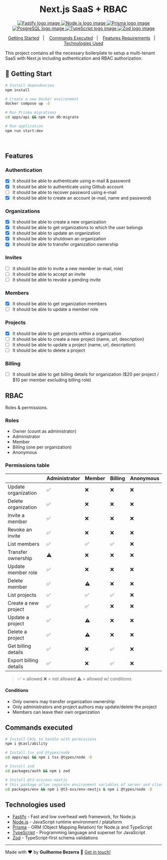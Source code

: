 <h1 align="center">
    <br>
    Next.js SaaS + RBAC
</h1>

<p align="center">
  <a href="https://fastify.io">
    <img alt="Fastify logo image" src="https://img.shields.io/badge/fastify-20232A?style=flat&logo=fastify&logoColor=white">
  </a>

  <a href="https://nodejs.org">
    <img alt="Node.js logo image" src="https://img.shields.io/badge/node.js-v20.16.0-43853D?style=flat&logo=node.js&logoColor=white&labelColor=43853D&color=5a5a5a">
  </a>

  <a href="https://www.prisma.io">
    <img alt="Prisma logo image" src="https://img.shields.io/badge/Prisma-3982CE?style=flat&logo=Prisma&logoColor=white" />
  </a>

  <a href="https://www.postgresql.org">
    <img alt="PosgreSQL logo image" src="https://img.shields.io/badge/PostgreSQL-316192?style=flat-&logo=postgresql&logoColor=white"  />
  </a>

  <a href="https://www.typescriptlang.org">
    <img alt="TypeScript logo image" src="https://img.shields.io/badge/typescript-007acc?style=flat&logo=typescript&logoColor=white">
  </a>

  <a href="https://zod.dev" alt="Zod - TypeScript-first schema validation with static type inference">
    <img alt="Zod logo image" src="https://img.shields.io/badge/Zod-274d82?style=flat&logo=zod&logoColor=white" />
  </a>
</p>

<p align="center">
    <a href="#start" alt="Getting Started">Getting Started</a>&nbsp;&nbsp;&nbsp;|&nbsp;&nbsp;&nbsp;
    <a href="#commands" alt="Commands executed">Commands Executed</a>&nbsp;&nbsp;&nbsp;|&nbsp;&nbsp;&nbsp;
    <a href="#features" alt="Features requirements">Features Requirements</a>&nbsp;&nbsp;&nbsp;|&nbsp;&nbsp;&nbsp;
    <a href="#technologies" alt="Technologies used">Technologies Used</a>
</p>

This project contains all the necessary boilerplate to setup a multi-tenant SaaS with Next.js including authentication and RBAC authorization.

## 🚀 Getting Start <a name = "start"></a>

```bash
# Install dependencies
npm install

# Create a new Docker environment
docker compose up -d

# Run Prisma migrations
cd apps/api && npm run db:migrate

# Run application
npm run start:dev
```

<br>

## Features <a name = "features"></a>

### Authentication

- [x] It should be able to authenticate using e-mail & password
- [x] It should be able to authenticate using Github account
- [ ] It should be able to recover password using e-mail
- [x] It should be able to create an account (e-mail, name and password)

### Organizations

- [x] It should be able to create a new organization
- [x] It should be able to get organizations to which the user belongs
- [x] It should be able to update an organization
- [x] It should be able to shutdown an organization
- [x] It should be able to transfer organization ownership

### Invites

- [ ] It should be able to invite a new member (e-mail, role)
- [ ] It should be able to accept an invite
- [ ] It should be able to revoke a pending invite

### Members

- [x] It should be able to get organization members
- [ ] It should be able to update a member role

### Projects

- [x] It should be able to get projects within a organization
- [ ] It should be able to create a new project (name, url, description)
- [ ] It should be able to update a project (name, url, description)
- [ ] It should be able to delete a project

### Billing

- [ ] It should be able to get billing details for organization ($20 per project / $10 per member excluding billing role)

## RBAC

Roles & permissions.

### Roles

- Owner (count as administrator)
- Administrator
- Member
- Billing (one per organization)
- Anonymous

### Permissions table
|                          | Administrator | Member | Billing | Anonymous |
| ------------------------ | ------------- | ------ | ------- | --------- |
| Update organization      | ✅            | ❌     | ❌      | ❌        |
| Delete organization      | ✅            | ❌     | ❌      | ❌        |
| Invite a member          | ✅            | ❌     | ❌      | ❌        |
| Revoke an invite         | ✅            | ❌     | ❌      | ❌        |
| List members             | ✅            | ✅     | ✅      | ❌        |
| Transfer ownership       | ⚠️            | ❌     | ❌      | ❌        |
| Update member role       | ✅            | ❌     | ❌      | ❌        |
| Delete member            | ✅            | ⚠️     | ❌      | ❌        |
| List projects            | ✅            | ✅     | ✅      | ❌        |
| Create a new project     | ✅            | ✅     | ❌      | ❌        |
| Update a project         | ✅            | ⚠️     | ❌      | ❌        |
| Delete a project         | ✅            | ⚠️     | ❌      | ❌        |
| Get billing details      | ✅            | ❌     | ✅      | ❌        |
| Export billing details   | ✅            | ❌     | ✅      | ❌        |
> ✅ = allowed
> ❌ = not allowed
> ⚠️ = allowed w/ conditions

#### Conditions
- Only owners may transfer organization ownership
- Only administrators and project authors may update/delete the project
- Members can leave their own organization

## Commands executed <a name = "commands"></a>

```bash
# Install CASL to handle with permissions
npm i @casl/ability  

# Install tsx and @types/node
cd apps/api && npm i tsx @types/node -D

# Install zod
cd packages/auth && npm i zod 

# Install @t3-oss/env-nextjs 
# this package allow separate environment variables of server and client
cd packages/env && npm i @t3-oss/env-nextjs & npm i @types/node -D
```

## Technologies used <a name="technologies"></a>

- [Fastify](https://fastify.io "Fastify - Fast and low overhead web framework, for Node.js") - Fast and low overhead web framework, for Node.js
- [Node.js](https://nodejs.org "Node.js") - JavaScript runtime environment / plataform
- [Prisma](https://www.prisma.io "Prisma ORM") - ORM (Object Mapping Relation) for Node.js and TypeScript
- [TypeScript](https://www.typescriptlang.org "TypeScript") - Programming language and superset for JavaScript
- [Zod](https://zod.dev "Zod") - TypeScript-first schema validations

---
Made with ❤️ by **Guilherme Bezerra** 👋 [Get in touch!](https://www.linkedin.com/in/gbdsantos)
